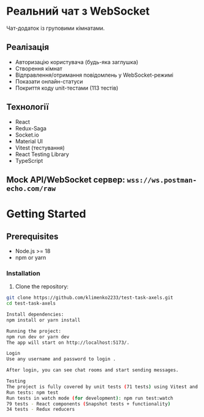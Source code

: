 # Реальний чат з WebSocket

Чат-додаток із груповими кімнатами.

## Реалізація

-  Авторизацію користувача (будь-яка заглушка)
-  Створення кімнат
-  Відправлення/отримання повідомлень у WebSocket-режимі
-  Показати онлайн-статуси
-  Покриття коду unit-тестами (113 тестів)

## Технології

- React
- Redux-Saga
- Socket.io
- Material UI
- Vitest (тестування)
- React Testing Library
- TypeScript

Mock API/WebSocket сервер: `wss://ws.postman-echo.com/raw`
------------------------------------------------------------------------------

# Getting Started

## Prerequisites

- Node.js >= 18
- npm or yarn

### Installation

1. Clone the repository:

```bash
git clone https://github.com/klimenko2233/test-task-axels.git
cd test-task-axels

Install dependencies:
npm install or yarn install

Running the project:
npm run dev or yarn dev
The app will start on http://localhost:5173/.

Login
Use any username and password to login .

After login, you can see chat rooms and start sending messages.

Testing
The project is fully covered by unit tests (71 tests) using Vitest and React Testing Library.
Run tests: npm test
Run tests in watch mode (for development): npm run test:watch
79 tests - React components (Snapshot tests + functionality)
34 tests - Redux reducers 




```